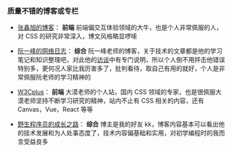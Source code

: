 ### 质量不错的博客或专栏

- [张鑫旭的博客](http://www.zhangxinxu.com/)：
**前端** 前端偏交互体验领域的大牛，也是个人非常佩服的人，对 CSS 的研究非常深入，博文风格略显啰嗦

- [阮一峰的网络日志](http://www.ruanyifeng.com/blog/)：
**综合** 阮一峰老师的博客，关于技术的文章都是他的学习笔记和知识整理吧，对此他的[访谈](http://www.ruanyifeng.com/blog/2015/02/turing-interview.html)中有专门说明，所以个人倒不用抨击他错误特别多，更何况人家比我厉害多了，批判看待，取自己有用的就好，个人是非常佩服阮老师的学习精神的

- [W3Cplus](https://www.w3cplus.com/)：
**前端** 大漠老师的个人站，国内 CSS 领域的专家，也是很佩服大漠老师坚持不断学习研究的精神，站内不止有 CSS 相关的内容，还有 Canvas，Vue，React 等等

- [野生程序员的成长之路](http://www.kkh86.com/it/index.html)：
**综合** 博主是我的好友 kk，博客内容基本可以看出他的技术发展和为人处事态度了，技术内容偏基础和实用，对初学编程时的我而言受益良多